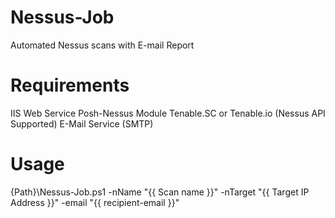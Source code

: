 # Nessus-Job
Automated Nessus scans with E-mail Report

# Requirements

IIS Web Service
Posh-Nessus Module
Tenable.SC or Tenable.io (Nessus API Supported)
E-Mail Service (SMTP)

# Usage

{Path}\Nessus-Job.ps1 -nName "{{ Scan name }}" -nTarget "{{ Target IP Address }}" -email "{{ recipient-email }}"


